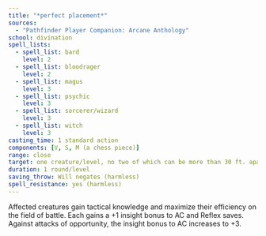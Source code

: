```yaml
---
title: "*perfect placement*"
sources:
  - "Pathfinder Player Companion: Arcane Anthology"
school: divination
spell_lists:
  - spell_list: bard
    level: 2
  - spell_list: bloodrager
    level: 2
  - spell_list: magus
    level: 3
  - spell_list: psychic
    level: 3
  - spell_list: sorcerer/wizard
    level: 3
  - spell_list: witch
    level: 3
casting_time: 1 standard action
components: [V, S, M (a chess piece)]
range: close
target: one creature/level, no two of which can be more than 30 ft. apart
duration: 1 round/level
saving_throw: Will negates (harmless)
spell_resistance: yes (harmless)
---
```


Affected creatures gain tactical knowledge and maximize their efficiency on the field of battle. Each gains a +1 insight bonus to AC and Reflex saves. Against attacks of opportunity, the insight bonus to AC increases to +3.
